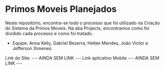# Primos Moveis Planejados

Neste repositório, encontra-se todo o processo que foi utilizado na Criação do Sistema da Primos Moveis. Na aba Projects, encontramos como foi dividido cada processo e como foi tratado. 
 - Equipe: Anna Kelly, Gabriel Bezerra, Hellen Mendes, João Victor e Jefferson Ximenes. 
 
 Link do Site: --- AINDA SEM LINK --- 
 Link aplicativo Mobile --- AINDA SEM LINK --- 
 
